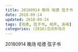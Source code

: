 ```yaml
---
title: 20180914 晚场 哈德 弦子书
date: 2018-09-14
updated: 2018-09-14
tags: [哈德, 弦子书, 相声, 高峰]
categories: (2018)戊戌年场次 
---
```

20180914 晚场 哈德 弦子书

